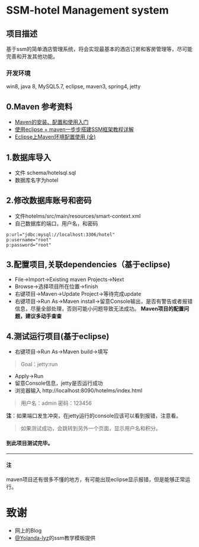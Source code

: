 # SSM-hotel Management system

## 项目描述
   基于ssm的简单酒店管理系统，将会实现最基本的酒店订房和客房管理等，尽可能完善和开发其他功能。
  
### 开发环境
   win8, java 8, MySQL5.7, eclipse, maven3, spring4, jetty
   
## 0.Maven 参考资料
- [Maven的安装、配置和使用入门](http://www.cnblogs.com/dcba1112/archive/2011/05/01/2033805.html)
- [使用eclipse + maven一步步搭建SSM框架教程详解](http://www.jb51.net/article/127829.htm)
- [Eclipse上Maven环境配置使用 (全)](http://www.cnblogs.com/tangshengwei/p/6341462.html)



## 1.数据库导入
- 文件 schema/hotelsql.sql
- 数据库名字为hotel

## 2.修改数据库账号和密码
- 文件hotelms/src/main/resources/smart-context.xml
- 自己数据库的端口，用户名，和密码

```
p:url="jdbc:mysql://localhost:3306/hotel" 
p:username="root"
p:password="root"
```

## 3.配置项目,关联dependencies（基于eclipse)
- File->Import->Existing maven Projects->Next
- Browse->选择项目所在位置->finish
- 右键项目->Maven->Update Project->等待完成update
- 右键项目->Run As->Maven install->留意Console输出，是否有警告或者报错信息，尽量全部处理，否则可能小问题导致无法成功。
**Maven项目的配置问题，建议多动手查查**

## 4.测试运行项目(基于eclipse)
- 右键项目->Run As->Maven build->填写

> Goal：jetty:run

- Apply->Run
- 留意Console信息，jetty是否运行成功
- 浏览器输入 http://localhost:8090/hotelms/index.html

> 用户名：admin
  密码：123456

**注**：如果端口发生冲突，在jetty运行的console应该可以看到报错，注意看。

> 如果测试成功，会跳转到另外一个页面，显示用户名和积分。

#### 到此项目测试完毕。
---
#### 注
maven项目还有很多不懂的地方，有可能出现eclipse显示报错，但是能够正常运行。
   
# 致谢
- 网上的Blog
- [@Yolanda-lyz](https://github.com/Yolanda-lyz)的ssm教学模板提供
